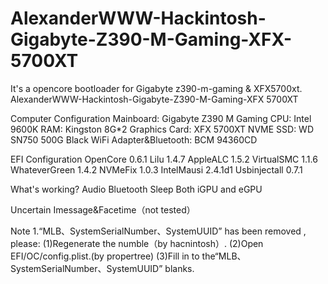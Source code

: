 # AlexanderWWW-Hackintosh-Gigabyte-Z390-M-Gaming-XFX-5700XT
It's a opencore bootloader for Gigabyte z390-m-gaming &amp; XFX5700xt.
AlexanderWWW-Hackintosh-Gigabyte-Z390-M-Gaming-XFX 5700XT

Computer Configuration
Mainboard:	Gigabyte Z390 M Gaming
CPU:	Intel 9600K
RAM:	Kingston 8G*2
Graphics Card:	XFX 5700XT
NVME SSD: WD SN750 500G Black
WiFi Adapter&Bluetooth:	BCM 94360CD

EFI Configuration
OpenCore 0.6.1
Lilu 1.4.7
AppleALC 1.5.2
VirtualSMC 1.1.6
WhateverGreen 1.4.2
NVMeFix 1.0.3
IntelMausi 2.4.1d1
Usbinjectall	0.7.1

What's working?
Audio
Bluetooth
Sleep
Both iGPU and eGPU

Uncertain
Imessage&Facetime（not tested）

Note
1.“MLB、SystemSerialNumber、SystemUUID” has been removed , please:
(1)Regenerate the numble（by hacnintosh）.
(2)Open EFI/OC/config.plist.(by propertree)
(3)Fill in to the“MLB、SystemSerialNumber、SystemUUID” blanks.

